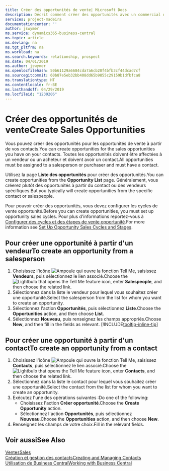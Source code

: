 ```yaml
---
title: Créer des opportunités de vente| Microsoft Docs
description: Décrit comment créer des opportunités avec un commercial ou un contact dans Business Central.
services: project-madeira
documentationcenter: ''
author: jswymer
ms.service: dynamics365-business-central
ms.topic: article
ms.devlang: na
ms.tgt_pltfrm: na
ms.workload: na
ms.search.keywords: relationship, prospect
ms.date: 04/01/2019
ms.author: jswymer
ms.openlocfilehash: 50b61129a6684cda7a6cb20f4bfb3cf44dcad7cf
ms.sourcegitcommit: 60b87e5eb32bb408dd65b9855c29159b1dfbfca8
ms.translationtype: HT
ms.contentlocale: fr-BE
ms.lasthandoff: 04/29/2019
ms.locfileid: "1239206"
---
```

# <a name="create-sales-opportunities"></a><span data-ttu-id="4f9bf-103">Créer des opportunités de vente</span><span class="sxs-lookup"><span data-stu-id="4f9bf-103">Create Sales Opportunities</span></span>
<span data-ttu-id="4f9bf-104">Vous pouvez créer des opportunités pour les opportunités de vente à partir de vos contacts.</span><span class="sxs-lookup"><span data-stu-id="4f9bf-104">You can create opportunities for the sales opportunities you have on your contacts.</span></span> <span data-ttu-id="4f9bf-105">Toutes les opportunités doivent être affectées à un vendeur ou un acheteur et doivent avoir un contact.</span><span class="sxs-lookup"><span data-stu-id="4f9bf-105">All opportunities must be assigned to a salesperson or purchaser and must have a contact.</span></span>

<span data-ttu-id="4f9bf-106">Utilisez la page **Liste des opportunités** pour créer des opportunités.</span><span class="sxs-lookup"><span data-stu-id="4f9bf-106">You can create opportunities from the **Opportunity List** page.</span></span> <span data-ttu-id="4f9bf-107">Généralement, vous créerez plutôt des opportunités à partir du contact ou des vendeurs spécifiques.</span><span class="sxs-lookup"><span data-stu-id="4f9bf-107">But you typically will create opportunities from the specific contact or salespeople.</span></span>

<span data-ttu-id="4f9bf-108">Pour pouvoir créer des opportunités, vous devez configurer les cycles de vente opportunité.</span><span class="sxs-lookup"><span data-stu-id="4f9bf-108">Before you can create opportunities, you must set up opportunity sales cycles.</span></span> <span data-ttu-id="4f9bf-109">Pour plus d'informations reportez-vous à [Configurer des cycles et des étapes de vente opportunité](marketing-how-setup-opportunity-sales-cycles-stages.md).</span><span class="sxs-lookup"><span data-stu-id="4f9bf-109">For more information see [Set Up Opportunity Sales Cycles and Stages](marketing-how-setup-opportunity-sales-cycles-stages.md).</span></span>

## <a name="to-create-an-opportunity-from-a-salesperson"></a><span data-ttu-id="4f9bf-110">Pour créer une opportunité à partir d'un vendeur</span><span class="sxs-lookup"><span data-stu-id="4f9bf-110">To create an opportunity from a salesperson</span></span>
1. <span data-ttu-id="4f9bf-111">Choisissez l'icône ![Ampoule qui ouvre la fonction Tell Me](media/ui-search/search_small.png "Dites-moi ce que vous voulez faire"), saisissez **Vendeurs**, puis sélectionnez le lien associé.</span><span class="sxs-lookup"><span data-stu-id="4f9bf-111">Choose the ![Lightbulb that opens the Tell Me feature](media/ui-search/search_small.png "Tell me what you want to do") icon, enter **Salespeople**, and then choose the related link.</span></span>
2. <span data-ttu-id="4f9bf-112">Sélectionnez dans la liste le vendeur pour lequel vous souhaitez créer une opportunité.</span><span class="sxs-lookup"><span data-stu-id="4f9bf-112">Select the salesperson from the list for whom you want to create an opportunity.</span></span>
3. <span data-ttu-id="4f9bf-113">Sélectionnez l'action **Opportunités**, puis sélectionnez **Liste**.</span><span class="sxs-lookup"><span data-stu-id="4f9bf-113">Choose the **Opportunities** action, and then choose **List**.</span></span>
4. <span data-ttu-id="4f9bf-114">Sélectionnez **Nouveau**, puis renseignez les champs appropriés.</span><span class="sxs-lookup"><span data-stu-id="4f9bf-114">Choose **New**, and then fill in the fields as relevant.</span></span> [!INCLUDE[tooltip-inline-tip](includes/tooltip-inline-tip_md.md)]  



## <a name="to-create-an-opportunity-from-a-contact"></a><span data-ttu-id="4f9bf-115">Pour créer une opportunité à partir d'un contact</span><span class="sxs-lookup"><span data-stu-id="4f9bf-115">To create an opportunity from a contact</span></span>
1. <span data-ttu-id="4f9bf-116">Choisissez l'icône ![Ampoule qui ouvre la fonction Tell Me](media/ui-search/search_small.png "Dites-moi ce que vous voulez faire"), saisissez **Contacts**, puis sélectionnez le lien associé.</span><span class="sxs-lookup"><span data-stu-id="4f9bf-116">Choose the ![Lightbulb that opens the Tell Me feature](media/ui-search/search_small.png "Tell me what you want to do") icon, enter **Contacts**, and then choose the related link.</span></span>
2. <span data-ttu-id="4f9bf-117">Sélectionnez dans la liste le contact pour lequel vous souhaitez créer une opportunité.</span><span class="sxs-lookup"><span data-stu-id="4f9bf-117">Select the contact from the list for whom you want to create an opportunity.</span></span>
3. <span data-ttu-id="4f9bf-118">Exécutez l'une des opérations suivantes :</span><span class="sxs-lookup"><span data-stu-id="4f9bf-118">Do one of the following:</span></span>
   * <span data-ttu-id="4f9bf-119">Choisissez l'action **Créer opportunité**.</span><span class="sxs-lookup"><span data-stu-id="4f9bf-119">Choose the **Create Opportunity** action.</span></span>
   * <span data-ttu-id="4f9bf-120">Sélectionnez l'action **Opportunités**, puis sélectionnez **Nouveau**.</span><span class="sxs-lookup"><span data-stu-id="4f9bf-120">Choose the  **Opportunities** action, and then choose **New**.</span></span>
4. <span data-ttu-id="4f9bf-121">Renseignez les champs de votre choix.</span><span class="sxs-lookup"><span data-stu-id="4f9bf-121">Fill in the relevant fields.</span></span>

## <a name="see-also"></a><span data-ttu-id="4f9bf-122">Voir aussi</span><span class="sxs-lookup"><span data-stu-id="4f9bf-122">See Also</span></span>
[<span data-ttu-id="4f9bf-123">Ventes</span><span class="sxs-lookup"><span data-stu-id="4f9bf-123">Sales</span></span>](sales-manage-sales.md)  
[<span data-ttu-id="4f9bf-124">Création et gestion des contacts</span><span class="sxs-lookup"><span data-stu-id="4f9bf-124">Creating and Managing Contacts</span></span>](marketing-contacts.md)  
[<span data-ttu-id="4f9bf-125">Utilisation de Business Central</span><span class="sxs-lookup"><span data-stu-id="4f9bf-125">Working with Business Central</span></span>](ui-work-product.md)
